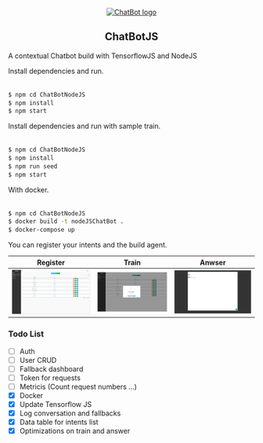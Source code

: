 <p align="center"><a href="#" target="_blank" rel="noopener noreferrer"><img width="500" src="https://i.ytimg.com/vi/656l4IfhM10/maxresdefault.jpg" alt="ChatBot logo"></a></p>

<p align="center">

</p>

<h2 align="center">ChatBotJS</h2>

A contextual Chatbot build with TensorflowJS and NodeJS

Install dependencies and run.

```sh

$ npm cd ChatBotNodeJS
$ npm install
$ npm start

```

Install dependencies and run with sample train.

```sh

$ npm cd ChatBotNodeJS
$ npm install
$ npm run seed
$ npm start

```

With docker.

```sh

$ npm cd ChatBotNodeJS
$ docker build -t nodeJSChatBot . 
$ docker-compose up

```

You can register your intents and the build agent.

| Register      | Train      | Anwser      |
|------------|-------------|-------------|
| <img src="./images/trainlist.PNG" width="500"> | <img src="./images/build.PNG" width="500"> | <img src="./images/chat.PNG" width="500"> |


### Todo List

- [ ] Auth
- [ ] User CRUD
- [ ] Fallback dashboard
- [ ] Token for requests
- [ ] Metricis (Count request numbers ...)
- [X] Docker
- [X] Update Tensorflow JS
- [X] Log conversation and fallbacks
- [X] Data table for intents list
- [X] Optimizations on train and answer